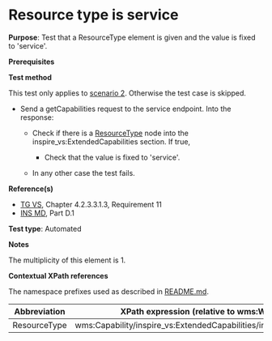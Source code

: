 # Resource type is service

**Purpose**: Test that a ResourceType element is given and the value is fixed to 'service'.

**Prerequisites**

**Test method**

This test only applies to [scenario 2](./README.md#scenarios). Otherwise the test case is skipped.

* Send a getCapabilities request to the service endpoint. Into the response:

  * Check if there is a [ResourceType](#ResourceType) node into the inspire_vs:ExtendedCapabilities section. If true,

    * Check that the value is fixed to 'service'.

  * In any other case the test fails.

**Reference(s)**
* [TG VS](./README.md#ref_TG_VS), Chapter 4.2.3.3.1.3, Requirement 11
* [INS MD](./README.md#ref_INS_MD), Part D.1

**Test type**: Automated

**Notes**

The multiplicity of this element is 1.

**Contextual XPath references**

The namespace prefixes used as described in [README.md](./README.md#namespaces).

Abbreviation                                               |  XPath expression (relative to wms:WMS_Capabilities)
---------------------------------------------------------- | -------------------------------------------------------------------------
ResourceType <a name="ResourceType"></a>   |    wms:Capability/inspire_vs:ExtendedCapabilities/inspire_common:ResourceType
